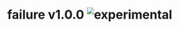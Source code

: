 
# failure v1.0.0 ![experimental](https://img.shields.io/badge/stability-experimental-EC5315.svg?style=flat)
